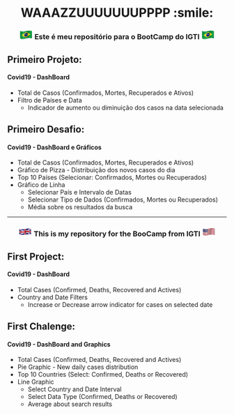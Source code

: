 <h1 align="center"> WAAAZZUUUUUUUPPPP :smile: </h1>

<h3 align="center"> <img src="https://raw.githubusercontent.com/zesy/zesy/main/_flags.ico/brazil-flag-32.png"> Este é meu repositório para o BootCamp do IGTI <img src="https://raw.githubusercontent.com/zesy/zesy/main/_flags.ico/brazil-flag-32.png"></h3>

## Primeiro Projeto:
#### Covid19 - DashBoard
- Total de Casos (Confirmados, Mortes, Recuperados e Ativos)
- Filtro de Países e Data
    - Indicador de aumento ou diminuição dos casos na data selecionada

## Primeiro Desafio:
#### Covid19 - DashBoard e Gráficos
- Total de Casos (Confirmados, Mortes, Recuperados e Ativos)
- Gráfico de Pizza - Distribuição dos novos casos do dia
- Top 10 Países (Selecionar: Confirmados, Mortes ou Recuperados)
- Gráfico de Linha
    - Selecionar País e Intervalo de Datas
    - Selecionar Tipo de Dados (Confirmados, Mortes ou Recuperados)
    - Média sobre os resultados da busca

___

<h3 align="center"><img src="https://raw.githubusercontent.com/zesy/zesy/main/_flags.ico/united-kingdom-32.png"> This is my repository for the BooCamp from IGTI <img src="https://raw.githubusercontent.com/zesy/zesy/main/_flags.ico/united-states-of-america-32.png"></h3>

## First Project:
#### Covid19 - DashBoard
- Total Cases (Confirmed, Deaths, Recovered and Actives)
- Country and Date Filters
    - Increase or Decrease arrow indicator for cases on selected date

## First Chalenge:
#### Covid19 - DashBoard and Graphics
- Total Cases (Confirmed, Deaths, Recovered and Actives)
- Pie Graphic - New daily cases distribution
- Top 10 Countries (Select: Confirmed, Deaths or Recovered)
- Line Graphic
    - Select Country and Date Interval
    - Select Data Type (Confirmed, Deaths or Recovered)
    - Average about search results